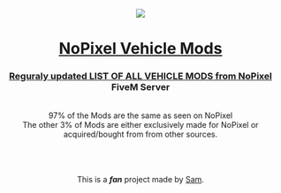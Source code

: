   <p align="center">
    <img src="https://github.com/yungsamd17/yungsamd17.github.io/assets/64147848/368bdcfc-ba03-4dfe-ae78-640844fcc15b">
</p>
  
<h1> <div align="center"><a href="https://yungsamd17.github.io/carmods/">NoPixel Vehicle Mods</div> </h1>

<div align="center">
  <h3><b>Reguraly updated LIST OF ALL VEHICLE MODS from <a href="https://www.nopixel.net">NoPixel</a> FiveM Server</b></h3>
<br>
  97% of the Mods are the same as seen on NoPixel
  <br>
  The other 3% of Mods are either exclusively made for NoPixel or acquired/bought from from other sources.
  <br>
  <br>
  <br>
  <br>
  <p>This is a <b><em>fan</em></b> project made by <a href="https://yungsamd17.github.io/">Sam</a>.</p>
</div>
